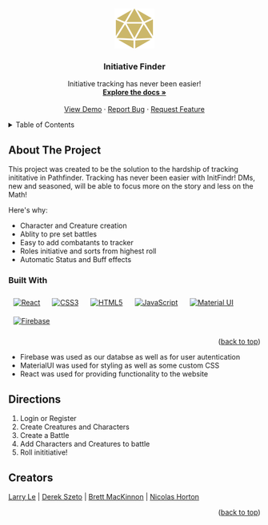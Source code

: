 <a name="readme-top"></a>

<!-- PROJECT LOGO -->
<br />
<div align="center">
  <a href="https://initfindr.onrender.com">
    <img src="./public/Images/d20dice.png" alt="Logo" width="80" height="80">
  </a>


  <h3 align="center">Initiative Finder</h3>

  <p align="center">
    Initiative tracking has never been easier!
    <br />
    <a href="https://github.com/Nic-Horton/initiative-finder"><strong>Explore the docs »</strong></a>
    <br />
    <br />
    <a href="https://initfindr.onrender.com">View Demo</a>
    ·
    <a href="https://github.com/Nic-Horton/initiative-finder/issues">Report Bug</a>
    ·
    <a href="https://github.com/Nic-Horton/initiative-finder/issues">Request Feature</a>
  </p>
</div>



<!-- TABLE OF CONTENTS -->
<details>
  <summary>Table of Contents</summary>
  <ol>
    <li>
      <a href="#about-the-project">About The Project</a>
      <ul>
        <li><a href="#built-with">Built With</a></li>
      </ul>
    </li>
    <li><a href="#directions">Directions</a></li>
    <li><a href="#acknowledgments">Acknowledgments</a></li>
  </ol>
</details>



<!-- ABOUT THE PROJECT -->
## About The Project
<a name="about-the-project"></a>

This project was created to be the solution to the hardship of tracking inititative in Pathfinder.
Tracking has never been easier with InitFindr! DMs, new and seasoned, will be able to focus more on the story and less on the Math!

Here's why:
* Character and Creature creation
* Ablity to pre set battles
* Easy to add combatants to tracker
* Roles initiative and sorts from highest roll
* Automatic Status and Buff effects


### Built With
<a name="built-with"></a>

<div align="left">  
<a href="https://reactjs.org/" target="_blank"><img style="margin: 10px" src="https://profilinator.rishav.dev/skills-assets/react-original-wordmark.svg" alt="React" height="50" /></a>  
<a href="https://www.w3schools.com/css/" target="_blank"><img style="margin: 10px" src="https://profilinator.rishav.dev/skills-assets/css3-original-wordmark.svg" alt="CSS3" height="50" /></a>  
<a href="https://en.wikipedia.org/wiki/HTML5" target="_blank"><img style="margin: 10px" src="https://profilinator.rishav.dev/skills-assets/html5-original-wordmark.svg" alt="HTML5" height="50" /></a>  
<a href="https://www.javascript.com/" target="_blank"><img style="margin: 10px" src="https://profilinator.rishav.dev/skills-assets/javascript-original.svg" alt="JavaScript" height="50" /></a>  
<a href="https://mui.com/" target="_blank"><img style="margin: 10px" src="https://profilinator.rishav.dev/skills-assets/mui.png" alt="Material UI" height="50" /></a>  
<a href="https://firebase.google.com/" target="_blank"><img style="margin: 10px" src="https://profilinator.rishav.dev/skills-assets/firebase.png" alt="Firebase" height="50" /></a>  
</div>
<p align="right">(<a href="#readme-top">back to top</a>)</p>

* Firebase was used as our databse as well as for user autentication
* MaterialUI was used for styling as well as some custom CSS
* React was used for providing functionality to the website


<!-- Directions -->
## Directions
<a name="directions"></a>

1. Login or Register
2. Create Creatures and Characters
3. Create a Battle
4. Add Characters and Creatures to battle
5. Roll inititiative!


<!-- ACKNOWLEDGMENTS -->
## Creators
<a name="acknowledgments"></a>

<div align="left">
<p align="left">
<a href="https://github.com/lelarry26" target="_blank">Larry Le</a>  |
<a href="https://github.com/MidnightMicro" target="_blank">Derek Szeto</a>  |
<a href="https://github.com/JudgeBreaded" target="_blank">Brett MacKinnon</a> |
<a href="https://github.com/Nic-Horton" target="_blank">Nicolas Horton</a> 
</p>
</div>

<p align="right">(<a href="#readme-top">back to top</a>)</p>

